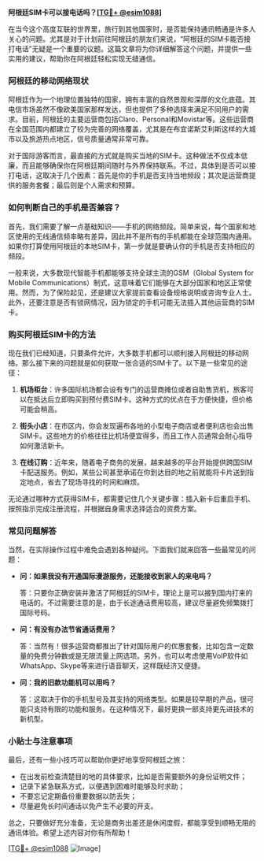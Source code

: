 **阿根廷SIM卡可以接电话吗？[[TG💪+ @esim1088](https://t.me/s/esim1088)]**

在当今这个高度互联的世界里，旅行到其他国家时，是否能保持通讯畅通是许多人关心的问题。尤其是对于计划前往阿根廷的朋友们来说，“阿根廷的SIM卡能否接打电话”无疑是一个重要的议题。这篇文章将为你详细解答这个问题，并提供一些实用的建议，帮助你在阿根廷轻松实现无缝通信。

### 阿根廷的移动网络现状

阿根廷作为一个地理位置独特的国家，拥有丰富的自然景观和深厚的文化底蕴。其电信市场虽然不像欧美国家那样发达，但也提供了多种选择来满足不同用户的需求。目前，阿根廷的主要运营商包括Claro、Personal和Movistar等。这些运营商在全国范围内都建立了较为完善的网络覆盖，尤其是在布宜诺斯艾利斯这样的大城市以及旅游热点地区，信号质量通常非常可靠。

对于国际游客而言，最直接的方式就是购买当地的SIM卡。这种做法不仅成本低廉，而且能够确保你在阿根廷期间随时与外界保持联系。不过，具体到是否可以接打电话，这取决于几个因素：首先是你的手机是否支持当地频段；其次是运营商提供的服务套餐；最后则是个人需求和预算。

### 如何判断自己的手机是否兼容？

首先，我们需要了解一点基础知识——手机的网络频段。简单来说，每个国家和地区使用的无线通信频率略有差异，因此并不是所有的手机都能在全球范围内通用。如果你打算使用阿根廷的本地SIM卡，第一步就是要确认你的手机是否支持相应的频段。

一般来说，大多数现代智能手机都能够支持全球主流的GSM（Global System for Mobile Communications）制式，这意味着它们能够在大部分国家和地区正常使用。然而，为了保险起见，还是建议大家提前查看设备规格说明或咨询专业人士。此外，还要注意是否有锁网情况，因为锁定的手机可能无法插入其他运营商的SIM卡。

### 购买阿根廷SIM卡的方法

现在我们已经知道，只要条件允许，大多数手机都可以顺利接入阿根廷的移动网络。那么接下来的问题就是如何获取一张合适的SIM卡了。以下是一些常见的途径：

1. **机场柜台**：许多国际机场都会设有专门的运营商摊位或者自助售货机，旅客可以在抵达后立即购买到预付费SIM卡。这种方式的优点在于方便快捷，但价格可能会稍高。
   
2. **街头小店**：在市区内，你会发现遍布各地的小型电子商店或者便利店也会出售SIM卡。这些地方的价格往往比机场便宜得多，而且工作人员通常会耐心指导如何激活新卡。
   
3. **在线订购**：近年来，随着电子商务的发展，越来越多的平台开始提供跨国SIM卡配送服务。例如，某些公司甚至承诺在你到达目的地之前就能将卡片送到指定地点，省去了现场寻找的时间和麻烦。

无论通过哪种方式获得SIM卡，都需要记住几个关键步骤：插入新卡后重启手机、按照指示完成注册流程，并根据自身需求选择适合的资费方案。

### 常见问题解答

当然，在实际操作过程中难免会遇到各种疑问。下面我们就来回答一些最常见的问题：

- **问：如果我没有开通国际漫游服务，还能接收到家人的来电吗？**
  
  答：只要你正确安装并激活了阿根廷的SIM卡，理论上是可以接到国内打来的电话的。不过需要注意的是，由于长途通话费用较高，建议尽量避免频繁拨打国际号码。

- **问：有没有办法节省通话费用？**
  
  答：当然有！很多运营商都推出了针对国际用户的优惠套餐，比如包含一定数量的免费分钟数或是无限流量上网选项。另外，也可以考虑使用VoIP软件如WhatsApp、Skype等来进行语音聊天，这样既经济又便捷。

- **问：我的旧款功能机可以用吗？**
  
  答：这取决于你的手机型号及其支持的网络类型。如果是较早期的产品，很可能只支持有限的功能和服务。在这种情况下，最好更换一部支持更先进技术的新机型。

### 小贴士与注意事项

最后，还有一些小技巧可以帮助你更好地享受阿根廷之旅：

- 在出发前检查清楚目的地的具体要求，比如是否需要额外的身份证明文件；
- 记录下紧急联系方式，以便遇到困难时能够及时求助；
- 不要忘记定期备份重要数据以防丢失；
- 尽量避免长时间通话以免产生不必要的开支。

总之，只要做好充分准备，无论是商务出差还是休闲度假，都能享受到顺畅无阻的通讯体验。希望上述内容对你有所帮助！

[[TG💪+ @esim1088](https://t.me/s/esim1088) ![Image](https://i.postimg.cc/4NQfJmqS/Snipaste-2025-05-13-00-14-12.png)]